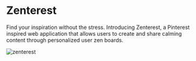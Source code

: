 # Zenterest
Find your inspiration without the stress. Introducing Zenterest, a Pinterest inspired web application that allows users to create and share calming content through personalized user zen boards.

![zenterest](https://media.giphy.com/media/3osxYCitDjuhyaRinK/giphy.gif)
